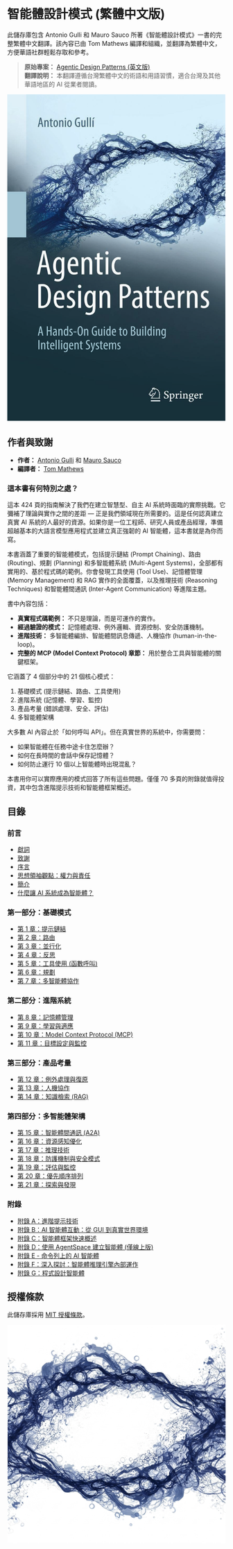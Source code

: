 # 智能體設計模式 (繁體中文版)

此儲存庫包含 Antonio Gulli 和 Mauro Sauco 所著《智能體設計模式》一書的完整繁體中文翻譯。該內容已由 Tom Mathews 編譯和組織，並翻譯為繁體中文，方便華語社群輕鬆存取和參考。

> **原始專案：** [Agentic Design Patterns (英文版)](https://github.com/circleghost/Agentic-Design-Patterns)  
> **翻譯說明：** 本翻譯遵循台灣繁體中文的術語和用語習慣，適合台灣及其他華語地區的 AI 從業者閱讀。

![智能體設計模式 - 書籍封面](assets/Agentic_Design_Patterns_Book_Cover.png)

## 作者與致謝

- **作者：** [Antonio Gulli](https://www.linkedin.com/in/searchguy/) 和 [Mauro Sauco](https://www.linkedin.com/in/maurosauco/)
- **編譯者：** [Tom Mathews](https://www.linkedin.com/in/mathews-tom/)

### 這本書有何特別之處？

這本 424 頁的指南解決了我們在建立智慧型、自主 AI 系統時面臨的實際挑戰。它彌補了理論與實作之間的差距 — 正是我們領域現在所需要的。這是任何認真建立真實 AI 系統的人最好的資源。如果你是一位工程師、研究人員或產品經理，準備超越基本的大語言模型應用程式並建立真正強韌的 AI 智能體，這本書就是為你而寫。

本書涵蓋了重要的智能體模式，包括提示鏈結 (Prompt Chaining)、路由 (Routing)、規劃 (Planning) 和多智能體系統 (Multi-Agent Systems)，全部都有實用的、基於程式碼的範例。你會發現工具使用 (Tool Use)、記憶體管理 (Memory Management) 和 RAG 實作的全面覆蓋，以及推理技術 (Reasoning Techniques) 和智能體間通訊 (Inter-Agent Communication) 等進階主題。

書中內容包括：

- **真實程式碼範例：** 不只是理論，而是可運作的實作。
- **經過驗證的模式：** 記憶體處理、例外邏輯、資源控制、安全防護機制。
- **進階技術：** 多智能體編排、智能體間訊息傳遞、人機協作 (human-in-the-loop)。
- **完整的 MCP (Model Context Protocol) 章節：** 用於整合工具與智能體的關鍵框架。

它涵蓋了 4 個部分中的 21 個核心模式：

1. 基礎模式 (提示鏈結、路由、工具使用)
2. 進階系統 (記憶體、學習、監控)
3. 產品考量 (錯誤處理、安全、評估)
4. 多智能體架構

大多數 AI 內容止於「如何呼叫 API」。但在真實世界的系統中，你需要問：

- 如果智能體在任務中途卡住怎麼辦？
- 如何在長時間的會話中保存記憶體？
- 如何防止運行 10 個以上智能體時出現混亂？

本書用你可以實際應用的模式回答了所有這些問題。僅僅 70 多頁的附錄就值得投資，其中包含進階提示技術和智能體框架概述。

## 目錄

### 前言

- [獻詞](00-Introduction/01-Dedication.md)
- [致謝](00-Introduction/02-Acknowledgment.md)
- [序言](00-Introduction/03-Foreword.md)
- [思想領袖觀點：權力與責任](00-Introduction/04-A_Thought_Leaders_Perspective_Power_and_Responsibility.md)
- [簡介](00-Introduction/05-Introduction.md)
- [什麼讓 AI 系統成為智能體？](00-Introduction/06-What_makes_an_AI_system_an_Agent.md)

### 第一部分：基礎模式

- [第 1 章：提示鏈結](01-Part_One/Chapter_1-Prompt_Chaining.md)
- [第 2 章：路由](01-Part_One/Chapter_2-Routing.md)
- [第 3 章：並行化](01-Part_One/Chapter_3-Parallelization.md)
- [第 4 章：反思](01-Part_One/Chapter_4-Reflection.md)
- [第 5 章：工具使用 (函數呼叫)](01-Part_One/Chapter_5-Tool_Use_(Function_Calling).md)
- [第 6 章：規劃](01-Part_One/Chapter_6-Planning.md)
- [第 7 章：多智能體協作](01-Part_One/Chapter_7-Multi-Agent_Collaboration.md)

### 第二部分：進階系統

- [第 8 章：記憶體管理](02-Part_Two/Chapter_8-Memory_Management.md)
- [第 9 章：學習與適應](02-Part_Two/Chapter_9-Learning_and_Adaptation.md)
- [第 10 章：Model Context Protocol (MCP)](02-Part_Two/Chapter_10-Model_Context_Protocol_(MCP).md)
- [第 11 章：目標設定與監控](02-Part_Two/Chapter_11-Goal_Setting_and_Monitoring.md)

### 第三部分：產品考量

- [第 12 章：例外處理與復原](03-Part_Three/Chapter_12-Exception_Handling_and_Recovery.md)
- [第 13 章：人機協作](03-Part_Three/Chapter_13-Human_in_the_Loop.md)
- [第 14 章：知識檢索 (RAG)](03-Part_Three/Chapter_14-Knowledge_Retrieval_(RAG).md)

### 第四部分：多智能體架構

- [第 15 章：智能體間通訊 (A2A)](04-Part_Four/Chapter_15-Inter_Agent_Communication_(A2A).md)
- [第 16 章：資源感知優化](04-Part_Four/Chapter_16-Resource_Aware_Optimization.md)
- [第 17 章：推理技術](04-Part_Four/Chapter_17-Reasoning_Techniques.md)
- [第 18 章：防護機制與安全模式](04-Part_Four/Chapter_18-Guardrails_Safety_Patterns.md)
- [第 19 章：評估與監控](04-Part_Four/Chapter_19-Evaluation_and_Monitoring.md)
- [第 20 章：優先順序排列](04-Part_Four/Chapter_20-Prioritization.md)
- [第 21 章：探索與發現](04-Part_Four/Chapter_21-Exploration_and_Discovery.md)

### 附錄

- [附錄 A：進階提示技術](05-Appendix/Appendix_A-Advanced_Prompting_Techniques.md)
- [附錄 B：AI 智能體互動：從 GUI 到真實世界環境](05-Appendix/Appendix_B-AI_Agentic_Interactions_From_GUI_to_Real_World_Environment.md)
- [附錄 C：智能體框架快速概述](05-Appendix/Appendix_C-Quick_Overview_of_Agentic_Frameworks.md)
- [附錄 D：使用 AgentSpace 建立智能體 (僅線上版)](05-Appendix/Appendix_D-Building_an_Agent_with_AgentSpace_(on_line_only).md)
- [附錄 E - 命令列上的 AI 智能體](05-Appendix/Appendix_E-AI_Agents_on_the_CLI.md)
- [附錄 F：深入探討：智能體推理引擎內部運作](05-Appendix/Appendix_F-Under_the_Hood_An_Inside_Look_at_the_Agents_Reasoning_Engines.md)
- [附錄 G：程式設計智能體](05-Appendix/Appendix_G-Coding_Agents.md)

## 授權條款

此儲存庫採用 [MIT 授權條款](LICENSE)。

![智能體設計模式](assets/Agentic_Design_Patterns.png)